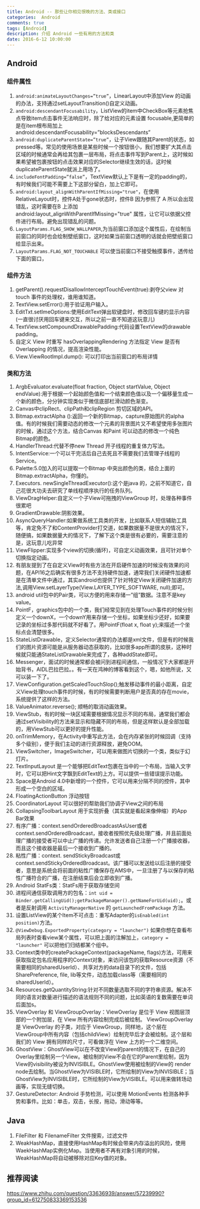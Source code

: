 ```yaml
---
title: Android -- 那些让你相见恨晚的方法、类或接口
categories:  Android
comments: true
tags: [Android]
description: 介绍 Android 一些有用的方法和类
date: 2016-6-12 10:00:00
---
```



## Android

### 组件属性

 1. `android:animateLayoutChanges=”true”`，LinearLayout中添加View 的动画的办法，支持通过setLayoutTransition()自定义动画。
 2. `android:descendantFocusability`，ListView的item中CheckBox等元素抢焦点导致item点击事件无法响应时，除了给对应的元素设置 focusable,更简单的是在item根布局加上android:descendantFocusability=”blocksDescendants”
 3. `android:duplicateParentState=”true”`，让子View跟随其Parent的状态，如pressed等。常见的使用场景是某些时候一个按钮很小，我们想要扩大其点击区域的时候通常会再给其包裹一层布局，将点击事件写到Parent上，这时候如果希望被包裹按钮的点击效果对应的Selector继续生效的话，这时候duplicateParentState就派上用场了。
 4. `includeFontPadding=”false”`，TextView默认上下是有一定的padding的，有时候我们可能不需要上下这部分留白，加上它即可。
 5. `android:layout_alignWithParentIfMissing="true"`，在使用RelativeLayout时，控件A处于gone状态时，控件B 因为参照了 A 所以会出现错乱，这时需要在B 上添加 android:layout_alignWithParentIfMissing="true" 属性，让它可以依据父控件进行布局。避免出现错乱的问题。 
 6. `LayoutParams.FLAG_SHOW_WALLPAPER`,为当前窗口添加这个属性后，在绘制当前窗口的同时也会绘制壁纸窗口，这时如果当前窗口透明的话就会把壁纸窗口给显示出来。
 7. `LayoutParams.FLAG_NOT_TOUCHABLE`  可以使当前窗口不接受触摸事件，透传给下面的窗口，

### 组件方法

 1. getParent().requestDisallowInterceptTouchEvent(true):剥夺父view 对touch 事件的处理权，谁用谁知道。
 2. TextView.setError():用于验证用户输入。
 3. EditTxt.setImeOptions:使用EditText弹出软键盘时，修改回车键的显示内容(一直很讨厌用回车键来交互，所以之前一直不知道这玩意儿)
 4. TextView.setCompoundDrawablePadding:代码设置TextView的drawable padding。
 5. 自定义 View 时重写 hasOverlappingRendering 方法指定 View 是否有 Overlapping 的情况，提高渲染性能。
 6. View.ViewRootImpl.dump(): 可以打印出当前窗口的布局详情
 
### 类和方法

 1. ArgbEvaluator.evaluate(float fraction, Object startValue, Object endValue):用于根据一个起始颜色值和一个结束颜色值以及一个偏移量生成一个新的颜色，分分钟实现类似于微信底部栏滑动颜色渐变。
 2. Canvas中clipRect、clipPath和clipRegion 剪切区域的API。
 3. Bitmap.extractAlpha ():返回一个新的Bitmap，capture原始图片的alpha 值。有的时候我们需要动态的修改一个元素的背景图片又不希望使用多张图片的时候，通过这个方法，结合Canvas 和Paint 可以动态的修改一个纯色Bitmap的颜色。
 4. HandlerThread:代替不停new Thread 开子线程的重复体力写法。
 5. IntentService:一个可以干完活后自己去死且不需要我们去管理子线程的Service。
 6. Palette:5.0加入的可以提取一个Bitmap 中突出颜色的类，结合上面的Bitmap.extractAlpha，你懂的。
 7. Executors. newSingleThreadExecutor():这个是java 的，之前不知道它，自己花很大功夫去研究了单线程顺序执行的任务队列。
 8. ViewDragHelper:自定义一个子View可拖拽的ViewGroup 时，处理各种事件很累吧
 9. GradientDrawable:阴影效果。
 10. AsyncQueryHandler:如果做系统工具类的开发，比如联系人短信辅助工具等，肯定免不了和ContentProvider打交道，如果数据量不是很大的情况下，随便搞，如果数据量大的情况下，了解下这个类是很有必要的，需要注意的是，这玩意儿吃异常
 11. ViewFlipper:实现多个view的切换(循环)，可自定义动画效果，且可针对单个切换指定动画。
 12. 有朋友提到了在自定义View时有些方法在开启硬件加速的时候没有效果的问题，在API16之后确实有很多方法不支持硬件加速，通常我们关闭硬件加速都是在清单文件中通过，其实android也提供了针对特定View关闭硬件加速的方法,调用View.setLayerType(View.LAYER_TYPE_SOFTWARE, null);即可。
 13. android util包中的Pair类，可以方便的用来存储一”组”数据。注意不是key value。
 14. PointF，graphics包中的一个类，我们经常见到在处理Touch事件的时候分别定义一个downX，一个downY用来存储一个坐标，如果坐标少还好，如果要记录的坐标过多那代码就不好看了。用PointF(float x, float y);来描述一个坐标点会清楚很多。
 15. StateListDrawable，定义Selector通常的办法都是xml文件，但是有的时候我们的图片资源可能是从服务器动态获取的，比如很多app所谓的皮肤，这种时候就只能通StateListDrawable来完成了，各种addState即可。
 16. Messenger，面试的时候通常都会被问到进程间通信，一般情况下大家都是开始背书，AIDL巴拉巴拉。。有一天在鸿神的博客看到这个，嗯，如他所说，又可以装一下了。
 17. ViewConfiguration.getScaledTouchSlop();触发移动事件的最小距离，自定义View处理touch事件的时候，有的时候需要判断用户是否真的存在movie，系统提供了这样的方法。
 18. ValueAnimator.reverse(); 顺畅的取消动画效果。
 19. ViewStub，有的时候一块区域需要根据情况显示不同的布局，通常我们都会通过setVisibility的方法来显示和隐藏不同的布局，但是这样默认是全部加载的，用ViewStub可以更好的提升性能。
 20. onTrimMemory，在Activity中重写此方法，会在内存紧张的时候回调（支持多个级别），便于我们主动的进行资源释放，避免OOM。
 21. ViewSwitcher，ImageSwitcher，可以用来做图片切换的一个类，类似于幻灯片。
 22. TextInputLayout 是一个能够把EditText包裹在当中的一个布局，当输入文字时，它可以把Hint文字飘到EditText的上方。可以提供一些错误提示功能。
 23. Space是Android 4.0中新增的一个控件，它可以用来分隔不同的控件，其中形成一个空白的区域。
 24. FloatingActionButton 浮动按钮
 25. CoordinatorLayout 可以很好的帮助我们协调子View之间的布局
 26. CollapsingToolbarLayout 用于实现折叠（其实就是看起来像伸缩）的App Bar效果
 27. 有序广播：context.sendOrderedBroadcastAsUser或者context.sendOrderedBroadcast，接收者按照优先级处理广播，并且前面处理广播的接受者可以中止广播的传递。允许发送者自己注册一个广播接收器，而且这个接收器是最后一个接收到广播的。
 28. 粘性广播：context. sendStickyBroadcast或context.sendStickyOrderedBroadcast。该广播可以发送给以后注册的接受者，意思是系统会将前面的粘性广播保存在AMS中，一旦注册了与以保存的粘性广播符合的广播，在注册结束后会立即收到广播。
 29. Android StatFs类：StatFs用于获取存储空间
 30. 进程间通信获取调用方的包名：`int uid = Binder.getCallingUid();getPackageManager().getNameForUid(uid);`。或者是反射调用 `ActivityManagerNative` 的 `getLaunchedFromPackage` 方法。
 31. 设置ListView的某个Item不可点击：重写Adapter的`isEnabled(int position)`方法。
 32. `@ViewDebug.ExportedProperty(category = "launcher")` 如果你想在查看布局列表时查看view某个属性，可以把上面的注解加上，`category = "launcher"` 可以把他们归结都某个组中。
 33. Context类中的createPackageContext(packageName, flags)方法，可用来获取指定包名应用程序的Context对象，来访问该包的获取Resource资源（不需要相同的sharedUserId）、共享对方的data目录下的文件，包括SharePreference, file, lib等文件，动态加载class等（需要相同的sharedUserId）。
 34. Resources.getQuantityString:针对不同数量选取不同的字符串资源。解决不同的语言对数量进行描述的语法规则不同的问题，比如英语的复数需要在单词后面加s。
 35. ViewOverlay 和 ViewGroupOverlay：ViewOverlay 是位于 View 视图层顶部的一个附加层，在 View 所有内容绘制完成后被绘制。 ViewGroupOverlay 是 ViewOverlay 的子类，对应于 ViewGroup，同样地，这个层在 ViewGroup中所有内容（包括childView）绘制完毕后才会被绘制。这个层和我们的 View 拥有同样的尺寸，可看做浮在 View 上方的一个二维空间。
 36. GhostView：GhostView可以在不改变View的parent的情况下，在自己的Overlay里绘制另一个View。被绘制的View不会在它的Parent里绘制，因为View的visibility被设为INVISIBLE。GhostView使用被绘制的View的 render node去绘制。当GhostView为VISIBLE时，它所绘制的View为INVISIBLE；当GhostView为INVISIBLE时，它所绘制的View为VISIBLE。可以用来做转场动画等，实现无缝切换。
 37. GestureDetector: Android 手势检测，可以使用 MotionEvents 检测各种手势和事件。比如：单击，双击，长按，拖动，滑动等等。


## Java

 1. FileFilter 和 FilenameFilter 文件搜索，过滤文件
 2.  WeakHashMap，直接使用HashMap有时候会带来内存溢出的风险，使用WaekHashMap实例化Map。当使用者不再有对象引用的时候，WeakHashMap将自动被移除对应Key值的对象。

## 推荐阅读

https://www.zhihu.com/question/33636939/answer/57239990?group_id=612750833369153536
